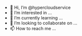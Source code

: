 - 👋 Hi, I’m @hypercloudservice
- 👀 I’m interested in ...
- 🌱 I’m currently learning ...
- 💞️ I’m looking to collaborate on ...
- 📫 How to reach me ...

<!---
hypercloudservice/hypercloudservice is a ✨ special ✨ repository because its `README.md` (this file) appears on your GitHub profile.
You can click the Preview link to take a look at your changes.
--->
